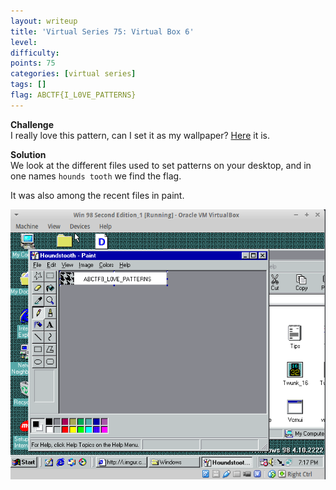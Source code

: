 ```yaml
---
layout: writeup
title: 'Virtual Series 75: Virtual Box 6'
level:
difficulty:
points: 75
categories: [virtual series]
tags: []
flag: ABCTF{I_L0VE_PATTERNS}
---
```

**Challenge**   
I really love this pattern, can I set it as my wallpaper? [Here][1] it
is.

**Solution**   
We look at the different files used to set patterns on your desktop, and
in one names `hounds tooth` we find the flag.

It was also among the recent files in paint.

![](writeupfiles/pattern.png)



[1]: http://i.imgur.com/L7M8N4Y.png